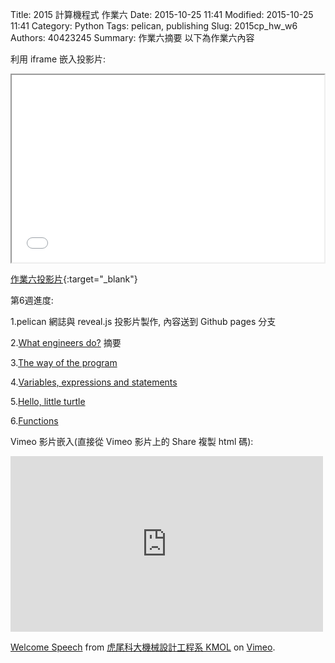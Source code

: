 Title: 2015 計算機程式 作業六
Date: 2015-10-25 11:41
Modified: 2015-10-25 11:41
Category: Python
Tags: pelican, publishing
Slug: 2015cp_hw_w6
Authors: 40423245
Summary: 作業六摘要
以下為作業六內容

利用 iframe 嵌入投影片:

<iframe src="40423245_cp_w6.html" width="500" height="300"></iframe>

[作業六投影片](40423245_cp_w6.html){:target="_blank"}

第6週進度:

1.pelican 網誌與 reveal.js 投影片製作, 內容送到 Github pages 分支

2.<a href="http://www.sciencedirect.com/science/article/pii/B9780815514473500029">What engineers do?</a>
摘要

3.<a href="http://openbookproject.net/thinkcs/python/english3e/way_of_the_program.html">The way of the program</a>

4.<a href="http://openbookproject.net/thinkcs/python/english3e/variables_expressions_statements.html">Variables, expressions and statements</a>

5.<a href="http://openbookproject.net/thinkcs/python/english3e/hello_little_turtles.html">Hello, little turtle</a>

6.<a href="http://openbookproject.net/thinkcs/python/english3e/functions.html">Functions</a>


Vimeo 影片嵌入(直接從 Vimeo 影片上的 Share 複製 html 碼):

<iframe src="https://player.vimeo.com/video/137724068" width="500" height="281" frameborder="0" webkitallowfullscreen mozallowfullscreen allowfullscreen></iframe> <p><a href="https://vimeo.com/137724068">Welcome Speech</a> from <a href="https://vimeo.com/user24079973">虎尾科大機械設計工程系 KMOL</a> on <a href="https://vimeo.com">Vimeo</a>.</p>
